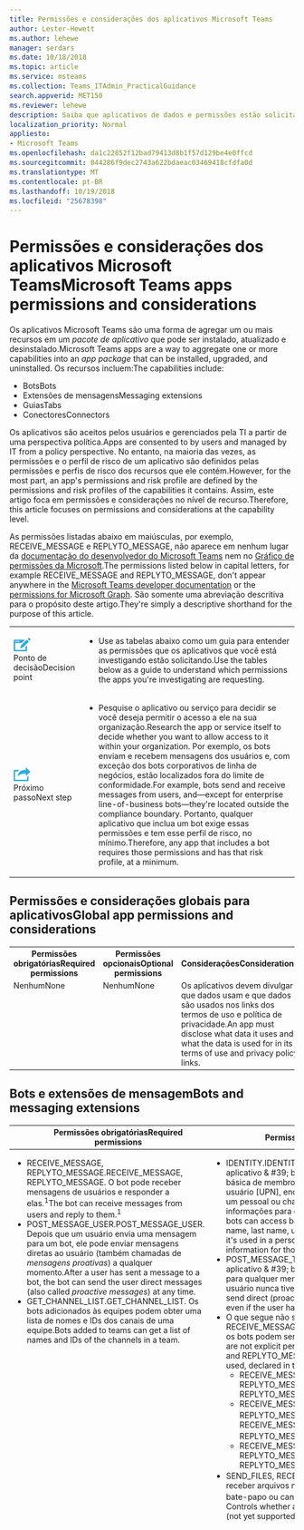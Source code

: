```yaml
---
title: Permissões e considerações dos aplicativos Microsoft Teams
author: Lester-Hewett
ms.author: lehewe
manager: serdars
ms.date: 10/18/2018
ms.topic: article
ms.service: msteams
ms.collection: Teams_ITAdmin_PracticalGuidance
search.appverid: MET150
ms.reviewer: lehewe
description: Saiba que aplicativos de dados e permissões estão solicitando da sua organização.
localization_priority: Normal
appliesto:
- Microsoft Teams
ms.openlocfilehash: da1c22852f12bad79413d8b1f57d129be4e0ffcd
ms.sourcegitcommit: 044286f9dec2743a622bdaeac03469418cfdfa0d
ms.translationtype: MT
ms.contentlocale: pt-BR
ms.lasthandoff: 10/19/2018
ms.locfileid: "25678398"
---
```

# <a name="microsoft-teams-apps-permissions-and-considerations"></a><span data-ttu-id="bcd4f-103">Permissões e considerações dos aplicativos Microsoft Teams</span><span class="sxs-lookup"><span data-stu-id="bcd4f-103">Microsoft Teams apps permissions and considerations</span></span>

<span data-ttu-id="bcd4f-104">Os aplicativos Microsoft Teams são uma forma de agregar um ou mais recursos em um _pacote de aplicativo_ que pode ser instalado, atualizado e desinstalado.</span><span class="sxs-lookup"><span data-stu-id="bcd4f-104">Microsoft Teams apps are a way to aggregate one or more capabilities into an _app package_ that can be installed, upgraded, and uninstalled.</span></span> <span data-ttu-id="bcd4f-105">Os recursos incluem:</span><span class="sxs-lookup"><span data-stu-id="bcd4f-105">The capabilities include:</span></span>

-   <span data-ttu-id="bcd4f-106">Bots</span><span class="sxs-lookup"><span data-stu-id="bcd4f-106">Bots</span></span>
-   <span data-ttu-id="bcd4f-107">Extensões de mensagens</span><span class="sxs-lookup"><span data-stu-id="bcd4f-107">Messaging extensions</span></span>
-   <span data-ttu-id="bcd4f-108">Guias</span><span class="sxs-lookup"><span data-stu-id="bcd4f-108">Tabs</span></span>
-   <span data-ttu-id="bcd4f-109">Conectores</span><span class="sxs-lookup"><span data-stu-id="bcd4f-109">Connectors</span></span>

<span data-ttu-id="bcd4f-110">Os aplicativos são aceitos pelos usuários e gerenciados pela TI a partir de uma perspectiva política.</span><span class="sxs-lookup"><span data-stu-id="bcd4f-110">Apps are consented to by users and managed by IT from a policy perspective.</span></span> <span data-ttu-id="bcd4f-111">No entanto, na maioria das vezes, as permissões e o perfil de risco de um aplicativo são definidos pelas permissões e perfis de risco dos recursos que ele contém.</span><span class="sxs-lookup"><span data-stu-id="bcd4f-111">However, for the most part, an app's permissions and risk profile are defined by the permissions and risk profiles of the capabilities it contains.</span></span> <span data-ttu-id="bcd4f-112">Assim, este artigo foca em permissões e considerações no nível de recurso.</span><span class="sxs-lookup"><span data-stu-id="bcd4f-112">Therefore, this article focuses on permissions and considerations at the capability level.</span></span>

<span data-ttu-id="bcd4f-113">As permissões listadas abaixo em maiúsculas, por exemplo, RECEIVE_MESSAGE e REPLYTO_MESSAGE, não aparece em nenhum lugar da [documentação do desenvolvedor do Microsoft Teams](https://aka.ms/teamsdevdocs) nem no [Gráfico de permissões da Microsoft](https://developer.microsoft.com/graph/docs/concepts/permissions_reference).</span><span class="sxs-lookup"><span data-stu-id="bcd4f-113">The permissions listed below in capital letters, for example RECEIVE_MESSAGE and REPLYTO_MESSAGE, don't appear anywhere in the [Microsoft Teams developer documentation](https://aka.ms/teamsdevdocs) or the [permissions for Microsoft Graph](https://developer.microsoft.com/graph/docs/concepts/permissions_reference).</span></span> <span data-ttu-id="bcd4f-114">São somente uma abreviação descritiva para o propósito deste artigo.</span><span class="sxs-lookup"><span data-stu-id="bcd4f-114">They're simply a descriptive shorthand for the purpose of this article.</span></span>


|    |     |
|-----------|------------|
| ![](media/audio_conferencing_image7.png) <br/><span data-ttu-id="bcd4f-115">Ponto de decisão</span><span class="sxs-lookup"><span data-stu-id="bcd4f-115">Decision point</span></span>|<ul><li><span data-ttu-id="bcd4f-116">Use as tabelas abaixo como um guia para entender as permissões que os aplicativos que você está investigando estão solicitando.</span><span class="sxs-lookup"><span data-stu-id="bcd4f-116">Use the tables below as a guide to understand which permissions the apps you're investigating are requesting.</span></span></li></ul> |
| ![](media/audio_conferencing_image9.png)<br/><span data-ttu-id="bcd4f-117">Próximo passo</span><span class="sxs-lookup"><span data-stu-id="bcd4f-117">Next step</span></span>|<ul><li><span data-ttu-id="bcd4f-118">Pesquise o aplicativo ou serviço para decidir se você deseja permitir o acesso a ele na sua organização.</span><span class="sxs-lookup"><span data-stu-id="bcd4f-118">Research the app or service itself to decide whether you want to allow access to it within your organization.</span></span> <span data-ttu-id="bcd4f-119">Por exemplo, os bots enviam e recebem mensagens dos usuários e, com exceção dos bots corporativos de linha de negócios, estão localizados fora do limite de conformidade.</span><span class="sxs-lookup"><span data-stu-id="bcd4f-119">For example, bots send and receive messages from users, and—except for enterprise line-of-business bots—they're located outside the compliance boundary.</span></span> <span data-ttu-id="bcd4f-120">Portanto, qualquer aplicativo que inclua um bot exige essas permissões e tem esse perfil de risco, no mínimo.</span><span class="sxs-lookup"><span data-stu-id="bcd4f-120">Therefore, any app that includes a bot requires those permissions and has that risk profile, at a minimum.</span></span> </li></ul>|

## <a name="global-app-permissions-and-considerations"></a><span data-ttu-id="bcd4f-121">Permissões e considerações globais para aplicativos</span><span class="sxs-lookup"><span data-stu-id="bcd4f-121">Global app permissions and considerations</span></span>

<table>
  <tr>
    <th width="25%"><span data-ttu-id="bcd4f-122">Permissões obrigatórias</span><span class="sxs-lookup"><span data-stu-id="bcd4f-122">Required permissions</span></span></th>
    <th width="25%"><span data-ttu-id="bcd4f-123">Permissões opcionais</span><span class="sxs-lookup"><span data-stu-id="bcd4f-123">Optional permissions</span></span></th>
    <th width="50%"><span data-ttu-id="bcd4f-124">Considerações</span><span class="sxs-lookup"><span data-stu-id="bcd4f-124">Considerations</span></span></th>
  </tr>
  <tr>
    <td valign="top"><span data-ttu-id="bcd4f-125">Nenhum</span><span class="sxs-lookup"><span data-stu-id="bcd4f-125">None</span></span></td>
    <td valign="top"><span data-ttu-id="bcd4f-126">Nenhum</span><span class="sxs-lookup"><span data-stu-id="bcd4f-126">None</span></span></td>
    <td valign="top"><span data-ttu-id="bcd4f-127">Os aplicativos devem divulgar que dados usam e que dados são usados nos links dos termos de uso e política de privacidade.</span><span class="sxs-lookup"><span data-stu-id="bcd4f-127">An app must disclose what data it uses and what the data is used for in its terms of use and privacy policy links.</span></span></td>
  </tr>
</table>

## <a name="bots-and-messaging-extensions"></a><span data-ttu-id="bcd4f-128">Bots e extensões de mensagem</span><span class="sxs-lookup"><span data-stu-id="bcd4f-128">Bots and messaging extensions</span></span>

<table>
 <thead>
  <tr>
    <th width="0.5%"></th>
    <th width="24.5%"><span data-ttu-id="bcd4f-129">Permissões obrigatórias</span><span class="sxs-lookup"><span data-stu-id="bcd4f-129">Required permissions</span></span></th>
    <th width="25%"><span data-ttu-id="bcd4f-130">Permissões opcionais</span><span class="sxs-lookup"><span data-stu-id="bcd4f-130">Optional permissions</span></span></th>
    <th width="50%"><span data-ttu-id="bcd4f-131">Considerações</span><span class="sxs-lookup"><span data-stu-id="bcd4f-131">Considerations</span></span></th>
  </tr>
</thead>
<tbody>
   <tr>
    <td valign="top" colspan="2"><ul><li>   <span data-ttu-id="bcd4f-132">RECEIVE_MESSAGE, REPLYTO_MESSAGE.</span><span class="sxs-lookup"><span data-stu-id="bcd4f-132">RECEIVE_MESSAGE, REPLYTO_MESSAGE.</span></span> <span data-ttu-id="bcd4f-133">O bot pode receber mensagens de usuários e responder a elas.<sup>1</sup></span><span class="sxs-lookup"><span data-stu-id="bcd4f-133">The bot can receive messages from users and reply to them.<sup>1</sup></span></span></li><li><span data-ttu-id="bcd4f-134">POST_MESSAGE_USER.</span><span class="sxs-lookup"><span data-stu-id="bcd4f-134">POST_MESSAGE_USER.</span></span> <span data-ttu-id="bcd4f-135">Depois que um usuário envia uma mensagem para um bot, ele pode enviar mensagens diretas ao usuário (também chamadas de <em>mensagens proativas</em>) a qualquer momento.</span><span class="sxs-lookup"><span data-stu-id="bcd4f-135">After a user has sent a message to a bot, the bot can send the user direct messages (also called <em>proactive messages</em>) at any time.</span></span></li><li><span data-ttu-id="bcd4f-136">GET_CHANNEL_LIST.</span><span class="sxs-lookup"><span data-stu-id="bcd4f-136">GET_CHANNEL_LIST.</span></span> <span data-ttu-id="bcd4f-137">Os bots adicionados às equipes podem obter uma lista de nomes e IDs dos canais de uma equipe.</span><span class="sxs-lookup"><span data-stu-id="bcd4f-137">Bots added to teams can get a list of names and IDs of the channels in a team.</span></span></li></ul></td>
    <td valign="top"><ul><li><span data-ttu-id="bcd4f-138">IDENTITY.</span><span class="sxs-lookup"><span data-stu-id="bcd4f-138">IDENTITY.</span></span> <span data-ttu-id="bcd4f-139">Quando ele & #39; s usada em um canal, o aplicativo & #39; bots s pode acessar informações de identidade básica de membros da equipe (nome, sobrenome, nome principal do usuário [UPN], endereço de email); Quando ele & #39; s usado em um pessoal ou chat de grupo, o bot podem acessar as mesmas informações para os usuários.</span><span class="sxs-lookup"><span data-stu-id="bcd4f-139">When it&#39;s used in a channel, the app&#39;s bots can access basic identity information of team members (first name, last name, user principal name [UPN], email address); when it&#39;s used in a personal or group chat, the bot can access the same information for those users.</span></span></li><li> <span data-ttu-id="bcd4f-140">POST_MESSAGE_TEAM.</span><span class="sxs-lookup"><span data-stu-id="bcd4f-140">POST_MESSAGE_TEAM.</span></span> <span data-ttu-id="bcd4f-141">Permite que um aplicativo & #39; bots s para enviar mensagens (proativas) diretas para qualquer membro da equipe a qualquer momento, mesmo se o usuário nunca tiver falaram para o bot antes.</span><span class="sxs-lookup"><span data-stu-id="bcd4f-141">Allows an app&#39;s bots to send direct (proactive) messages to any team member at any time, even if the user has never talked to the bot before.</span></span></li><li><span data-ttu-id="bcd4f-142">O que segue não são permissões explícitas, mas estão implícitas em RECEIVE_MESSAGE e REPLYTO_MESSAGE e nos escopos nos quais os bots podem ser usados, declarados no manifesto:</span><span class="sxs-lookup"><span data-stu-id="bcd4f-142">The following are not explicit permissions, but are implied by RECEIVE_MESSAGE and REPLYTO_MESSAGE and the scopes into which the bots can be used, declared in the manifest:</span></span> <ul><li><span data-ttu-id="bcd4f-143">RECEIVE_MESSAGE_PERSONAL, REPLYTO_MESSAGE_PERSONAL</span><span class="sxs-lookup"><span data-stu-id="bcd4f-143">RECEIVE_MESSAGE_PERSONAL, REPLYTO_MESSAGE_PERSONAL</span></span></li><li><span data-ttu-id="bcd4f-144">RECEIVE_MESSAGE_GROUPCHAT, REPLYTO_MESSAGE_GROUPCHAT<sup>2</sup> </span><span class="sxs-lookup"><span data-stu-id="bcd4f-144">RECEIVE_MESSAGE_GROUPCHAT, REPLYTO_MESSAGE_GROUPCHAT<sup>2</sup> </span></span></li><li><span data-ttu-id="bcd4f-145">RECEIVE_MESSAGE_TEAM, REPLYTO_MESSAGE_TEAM</span><span class="sxs-lookup"><span data-stu-id="bcd4f-145">RECEIVE_MESSAGE_TEAM, REPLYTO_MESSAGE_TEAM</span></span></li></ul><li><span data-ttu-id="bcd4f-146">SEND_FILES, RECEIVE_FILES.<sup>3</sup> Controla se um bot pode enviar e receber arquivos no bate-papo pessoal (ainda sem suporte para bate-papo ou canais em grupo).</span><span class="sxs-lookup"><span data-stu-id="bcd4f-146">SEND_FILES, RECEIVE_FILES.<sup>3</sup> Controls whether a bot can send and receive files in personal chat (not yet supported for group chat or channels).</span></span></li></ul></td>
    <td valign="top"><ul><li><span data-ttu-id="bcd4f-147">Bots só têm acesso às equipes aos quais eles & #39; ve foram adicionadas ou para usuários que instalaram-los.</span><span class="sxs-lookup"><span data-stu-id="bcd4f-147">Bots only have access to teams to which they&#39;ve been added or to users who have installed them.</span></span></li><li><span data-ttu-id="bcd4f-148">Bots apenas recebem mensagens em que eles & #39; re explicitamente mencionado pelos usuários.</span><span class="sxs-lookup"><span data-stu-id="bcd4f-148">Bots only receive messages in which they&#39;re explicitly mentioned by users.</span></span> <span data-ttu-id="bcd4f-149">Esses dados saem da rede corporativa.</span><span class="sxs-lookup"><span data-stu-id="bcd4f-149">This data leaves the corporate network.</span></span></li><li>    <span data-ttu-id="bcd4f-150">Bots só pode responder ao conversas nas quais eles & #39; re mencionado.</span><span class="sxs-lookup"><span data-stu-id="bcd4f-150">Bots can only reply to conversations in which they&#39;re mentioned.</span></span></li><li><span data-ttu-id="bcd4f-151">Depois que um usuário tem conversed com um bot, se o bot armazena esse usuário & #39; s ID, ele pode enviar esse usuário diretas mensagens a qualquer momento.</span><span class="sxs-lookup"><span data-stu-id="bcd4f-151">After a user has conversed with a bot, if the bot stores that user&#39;s ID, it can send that user direct messages at any time.</span></span> </li><li><span data-ttu-id="bcd4f-152">Teoricamente, é possível que as mensagens do bot contenham links para sites de phishing ou malware, mas os bots podem ser bloqueados pelo usuário, pelo administrador do locatário ou globalmente pela Microsoft.</span><span class="sxs-lookup"><span data-stu-id="bcd4f-152">It is theoretically possible for bot messages to contain links to phishing or malware sites, but bots can be blocked by the user, the tenant admin, or globally by Microsoft.</span></span> </li><li><span data-ttu-id="bcd4f-153">O bot pode recuperar (e pode armazenar) informações de identidade básicas dos membros da equipe aos quais o aplicativo foi adicionado ou de usuários individuais em bate-papos pessoais ou em grupo.</span><span class="sxs-lookup"><span data-stu-id="bcd4f-153">A bot can retrieve (and might store) very basic identity information for the team members the app has been added to, or for individual users in personal or group chats.</span></span> <span data-ttu-id="bcd4f-154">Para obter mais informações sobre esses usuários, o bot deve solicitar que façam login no Azure Active Directory (Azure AD).</span><span class="sxs-lookup"><span data-stu-id="bcd4f-154">To get further information about these users, the bot must require them to sign in to Azure Active Directory (Azure AD).</span></span> </li><li><span data-ttu-id="bcd4f-155">Os bots podem recuperar (e podem armazenar) a lista de canais de uma equipe; esses dados saem da rede corporativa.</span><span class="sxs-lookup"><span data-stu-id="bcd4f-155">Bots can retrieve (and might store) the list of channels in a team; this data leaves the corporate network.</span></span> </li><li><span data-ttu-id="bcd4f-156">Quando um arquivo é enviado para um bot, o arquivo sai da rede corporativa.</span><span class="sxs-lookup"><span data-stu-id="bcd4f-156">When a file is sent to a bot, the file leaves the corporate network.</span></span> <span data-ttu-id="bcd4f-157">O envio e o recebimento de arquivos requer a aprovação do usuário para cada arquivo.</span><span class="sxs-lookup"><span data-stu-id="bcd4f-157">Sending and receiving files requires user approval for each file.</span></span> </li><li><span data-ttu-id="bcd4f-158">Por padrão, don bots & #39; t têm a capacidade de atuar em nome do usuário, mas bots pode solicitar aos usuários que entrar; Assim que o usuário entra no, o bot terá um token de acesso com os quais ele pode fazer as coisas adicionais.</span><span class="sxs-lookup"><span data-stu-id="bcd4f-158">By default, bots don&#39;t have the ability to act on behalf of the user, but bots can ask users to sign in; as soon as the user signs in, the bot will have an access token with which it can do additional things.</span></span> <span data-ttu-id="bcd4f-159">O que essas outras coisas são exatamente depende do bot e de onde o usuário faz login: um bot é um aplicativo do Azure AD registrado em <a href="https://apps.dev.microsoft.com/">https://apps.dev.microsoft.com/</a> e pode ter o seu próprio conjunto de permissões.</span><span class="sxs-lookup"><span data-stu-id="bcd4f-159">Exactly what those additional things are depends on the bot and where the user signs in: a bot is an Azure AD app registered at <a href="https://apps.dev.microsoft.com/">https://apps.dev.microsoft.com/</a> and can have its own set of permissions.</span></span></li><li><span data-ttu-id="bcd4f-160">Os bots são informados sempre que usuários são adicionados ou excluídos de uma equipe.</span><span class="sxs-lookup"><span data-stu-id="bcd4f-160">Bots are informed whenever users are added to or deleted from a team.</span></span></li><li><span data-ttu-id="bcd4f-161">Don bots & #39; Consulte usuários de t & #39; Endereços IP ou outras informações de referência.</span><span class="sxs-lookup"><span data-stu-id="bcd4f-161">Bots don&#39;t see users&#39; IP addresses or other referrer information.</span></span> <span data-ttu-id="bcd4f-162">Todas as informações vêm da Microsoft.</span><span class="sxs-lookup"><span data-stu-id="bcd4f-162">All information comes from Microsoft.</span></span> <span data-ttu-id="bcd4f-163">(Há uma exceção: se um bot implementa sua própria experiência de entrada, a interface do usuário entrar verá usuários & #39; Endereços IP e informações de referência.)</span><span class="sxs-lookup"><span data-stu-id="bcd4f-163">(There is one exception: if a bot implements its own sign-in experience, the sign-in UI will see users&#39; IP addresses and referrer information.)</span></span></li><li><span data-ttu-id="bcd4f-164">Por outro lado, extensões de mensagens, consulte usuários & #39; Endereços IP e informações de referência.</span><span class="sxs-lookup"><span data-stu-id="bcd4f-164">Messaging extensions, on the other hand, do see users&#39; IP addresses and referrer information.</span></span></li><li><span data-ttu-id="bcd4f-165">As diretrizes do aplicativo (e nosso processo de avaliação do AppSource) requerem discrição do usuário ao publicar mensagens de bate-papo pessoal (por meio da permissão POST_MESSAGE_TEAM) para fins válidos.</span><span class="sxs-lookup"><span data-stu-id="bcd4f-165">App guidelines (and our AppSource review process) require discretion in posting personal chat messages to users (via the POST_MESSAGE_TEAM permission) for valid purposes.</span></span> <span data-ttu-id="bcd4f-166">No caso de abuso, os usuários podem bloquear o bot, os administradores do locatário podem bloquear o aplicativo e a Microsoft pode bloquear os bots centralmente, se necessário.</span><span class="sxs-lookup"><span data-stu-id="bcd4f-166">In the event of abuse, users can block the bot, tenant admins can block the app, and Microsoft can block bots centrally if necessary.</span></span></li></ul></td>
</tr>
</tbody>
<tfoot>
<tr><td align="right"><span data-ttu-id="bcd4f-167"><sup>1</sup></span><span class="sxs-lookup"><span data-stu-id="bcd4f-167"><sup>1</sup></span></span></td><td colspan="3"><span data-ttu-id="bcd4f-168">Alguns bots só enviam mensagens (POST_MESSAGE_USER).</span><span class="sxs-lookup"><span data-stu-id="bcd4f-168">Some bots only send messages (POST_MESSAGE_USER).</span></span> <span data-ttu-id="bcd4f-169">Eles & #39; re chamado &quot;somente notificação&quot; bots, mas o não termos & #39; t se referir a um bot que é permitido ou não é permitido fazer, isso significa que o não bot & #39; t deseja expor uma experiência de conversa.</span><span class="sxs-lookup"><span data-stu-id="bcd4f-169">They&#39;re called &quot;notification-only&quot; bots, but the term doesn&#39;t refer to what a bot is allowed or not allowed to do, it means that the bot doesn&#39;t want to expose a conversational experience.</span></span> <span data-ttu-id="bcd4f-170">As equipes usa esse campo para desabilitar a funcionalidade na interface de usuário que normalmente seria habilitado; o não é de bot & #39; t restringidas no qual ele & #39; s permitido fazer em comparação com bots que expõem uma experiência de conversa.</span><span class="sxs-lookup"><span data-stu-id="bcd4f-170">Teams uses this field to disable functionality in the UI that would ordinarily be enabled; the bot isn&#39;t restricted in what it&#39;s allowed to do compared to bots that do expose a conversational experience.</span></span></td></tr>
<tr><td align="right"><span data-ttu-id="bcd4f-171"><sup>2</sup></span><span class="sxs-lookup"><span data-stu-id="bcd4f-171"><sup>2</sup></span></span></td><td colspan="3"><span data-ttu-id="bcd4f-172">Atualmente na previsualização do desenvolvedor.</span><span class="sxs-lookup"><span data-stu-id="bcd4f-172">Currently in Developer Preview.</span></span></td></tr>
<tr><td align="right"><span data-ttu-id="bcd4f-173"><sup>3</sup></span><span class="sxs-lookup"><span data-stu-id="bcd4f-173"><sup>3</sup></span></span></td><td colspan="3"><span data-ttu-id="bcd4f-174">Governado pelo <code>supportsFiles</code> propriedade booleana no objeto bot no arquivo manifest.json para o aplicativo.</span><span class="sxs-lookup"><span data-stu-id="bcd4f-174">Governed by the <code>supportsFiles</code> Boolean property on the bot object in the manifest.json file for the app.</span></span></td>
</tr>
</tfoot>
</table>

> [!Note]
> <ul><li><span data-ttu-id="bcd4f-175">Se um bot tem seu próprio entrar, há um segundo — diferentes — experiência de consentimento na primeira vez em que o usuário entra no.</span><span class="sxs-lookup"><span data-stu-id="bcd4f-175">If a bot has its own sign-in, there's a second—different—consent experience the first time the user signs in.</span></span></li><li><span data-ttu-id="bcd4f-176">Atualmente, as permissões do Azure AD associadas a qualquer um dos recursos dentro de um aplicativo de equipes (bot, guia, conector ou extensão de mensagens) são totalmente separadas as permissões de equipes listadas aqui.</span><span class="sxs-lookup"><span data-stu-id="bcd4f-176">Currently, the Azure AD permissions associated with any of the capabilities inside a Teams app (bot, tab, connector, or messaging extension) are completely separate from the Teams permissions listed here.</span></span></li></ul>


## <a name="tabs"></a><span data-ttu-id="bcd4f-177">Guias</span><span class="sxs-lookup"><span data-stu-id="bcd4f-177">Tabs</span></span>

<span data-ttu-id="bcd4f-178">Uma guia é um site executando dentro de equipes.</span><span class="sxs-lookup"><span data-stu-id="bcd4f-178">A tab is a website running inside Teams.</span></span>

<table>
  <tr>
    <th width="25%"><span data-ttu-id="bcd4f-179">Permissões necessárias</span><span class="sxs-lookup"><span data-stu-id="bcd4f-179">Required permissions</span></span></th>
    <th width="25%"><span data-ttu-id="bcd4f-180">Permissões opcionais</span><span class="sxs-lookup"><span data-stu-id="bcd4f-180">Optional permissions</span></span></th>
    <th width="50%"><span data-ttu-id="bcd4f-181">Considerações</span><span class="sxs-lookup"><span data-stu-id="bcd4f-181">Considerations</span></span></th>
  </tr>
  <tr>
    <td valign="top"><span data-ttu-id="bcd4f-182">SEND_AND_RECEIVE_WEB_DATA</span><span class="sxs-lookup"><span data-stu-id="bcd4f-182">SEND_AND_RECEIVE_WEB_DATA</span></span></td>
    <td valign="top"><span data-ttu-id="bcd4f-183">Nenhum (atualmente).</span><span class="sxs-lookup"><span data-stu-id="bcd4f-183">None (currently).</span></span></td>
    <td valign="top"><ul><li><span data-ttu-id="bcd4f-184">O perfil de risco para uma guia é quase idêntico ao mesmo site executando em uma guia de navegador.</span><span class="sxs-lookup"><span data-stu-id="bcd4f-184">The risk profile for a tab is almost identical to that same website running in a browser tab.</span></span> </li><li><span data-ttu-id="bcd4f-185">Uma guia também obtém o contexto no qual ele & #39; s executando, incluindo o nome de entrada e o UPN do usuário atual, a ID de objeto do Windows Azure AD para o usuário atual, a ID do Office 365 grupo (equipe) no qual ele reside, a ID do inquilino e o local atual do usuário.</span><span class="sxs-lookup"><span data-stu-id="bcd4f-185">A tab also gets the context in which it&#39;s running, including the sign-in name and UPN of the current user, the Azure AD Object ID for the current user, the ID of the Office 365 Group (team) in which it resides, the tenant ID, and the current locale of the user.</span></span> <span data-ttu-id="bcd4f-186">No entanto mapear essas IDs para um usuário & #39; informações s, na guia teria que tornar o usuário entrar no Azure AD.</span><span class="sxs-lookup"><span data-stu-id="bcd4f-186">However, to map these IDs to a user&#39;s information, the tab would have to make the user sign in to Azure AD.</span></span></li></ul></td>
  </tr>
  </table>

## <a name="connectors"></a><span data-ttu-id="bcd4f-187">Conectores</span><span class="sxs-lookup"><span data-stu-id="bcd4f-187">Connectors</span></span>

<span data-ttu-id="bcd4f-188">Um conector posta mensagens a um canal de ocorrências de eventos em um sistema externo.</span><span class="sxs-lookup"><span data-stu-id="bcd4f-188">A connector posts messages to a channel when events in an external system occur.</span></span>

  <table>
  <tr>
    <th width="25%"><span data-ttu-id="bcd4f-189">Permissões necessárias</span><span class="sxs-lookup"><span data-stu-id="bcd4f-189">Required permissions</span></span></th>
    <th width="25%"><span data-ttu-id="bcd4f-190">Permissões opcionais</span><span class="sxs-lookup"><span data-stu-id="bcd4f-190">Optional permissions</span></span></th>
    <th width="50%"><span data-ttu-id="bcd4f-191">Considerações</span><span class="sxs-lookup"><span data-stu-id="bcd4f-191">Considerations</span></span></th>
  </tr>
  <tr>
    <td valign="top"><span data-ttu-id="bcd4f-192">POST_MESSAGE_CHANNEL</span><span class="sxs-lookup"><span data-stu-id="bcd4f-192">POST_MESSAGE_CHANNEL</span></span></td>
    <td valign="top"><span data-ttu-id="bcd4f-193">REPLYTO_CONNECTOR_MESSAGE.</span><span class="sxs-lookup"><span data-stu-id="bcd4f-193">REPLYTO_CONNECTOR_MESSAGE.</span></span> <span data-ttu-id="bcd4f-194">Determinadas conectores suportam a <em>mensagens acionáveis</em>, que permitem aos usuários postar respostas direcionadas à mensagem conector, por exemplo, adicionando uma resposta para um problema de GitHub ou uma data em um cartão de Trello.</span><span class="sxs-lookup"><span data-stu-id="bcd4f-194">Certain connectors support <em>actionable messages</em>, which allow users to post targeted replies to the connector message, for example by adding a response to a GitHub issue or adding a date to a Trello card.</span></span></td>
    <td valign="top"><ul><li><span data-ttu-id="bcd4f-195">O sistema que postagens conector mensagens & #39; Saiba quem ele & #39; s postar ou quem recebe as mensagens: nenhuma informação sobre o destinatário está divulgada.</span><span class="sxs-lookup"><span data-stu-id="bcd4f-195">The system that posts connector messages doesn&#39;t know who it&#39;s posting to or who receives the messages: no information about the recipient is disclosed.</span></span> <span data-ttu-id="bcd4f-196">(Microsoft é o destinatário real, não o locatário; A Microsoft faz a postagem real ao canal.)</span><span class="sxs-lookup"><span data-stu-id="bcd4f-196">(Microsoft is the actual recipient, not the tenant; Microsoft does the actual post to the channel.)</span></span></li><li><span data-ttu-id="bcd4f-197">Nenhum dado deixa a rede corporativa quando mensagens do conector são lançadas em um canal.</span><span class="sxs-lookup"><span data-stu-id="bcd4f-197">No data leaves the corporate network when connector messages are posted to a channel.</span></span></li><li><span data-ttu-id="bcd4f-198">Conectores que suportam a mensagens acionáveis (permissão REPLYTO_CONNECTOR_MESSAGE) também don & #39; t consulte IP endereço e referenciadora informações; Essas informações são enviadas à Microsoft e encaminhadas aos pontos de extremidade HTTP que foram registrados anteriormente com a Microsoft no portal de conectores.</span><span class="sxs-lookup"><span data-stu-id="bcd4f-198">Connectors that support actionable messages (REPLYTO_CONNECTOR_MESSAGE permission) also don&#39;t see IP address and referrer information; this information is sent to Microsoft and then routed to HTTP endpoints that were previously registered with Microsoft in the Connectors portal.</span></span></li><li><span data-ttu-id="bcd4f-199">Toda vez que um conector está configurado para um canal, uma URL exclusiva para essa instância do conector é criada.</span><span class="sxs-lookup"><span data-stu-id="bcd4f-199">Each time a connector is configured for a channel, a unique URL for that connector instance is created.</span></span> <span data-ttu-id="bcd4f-200">Se essa instância do conector é excluída, a URL não possa mais ser usada.</span><span class="sxs-lookup"><span data-stu-id="bcd4f-200">If that connector instance is deleted, the URL can no longer be used.</span></span></li><li><span data-ttu-id="bcd4f-201">Conector mensagens can & #39; t que contêm anexos de arquivo.</span><span class="sxs-lookup"><span data-stu-id="bcd4f-201">Connector messages can&#39;t contain file attachments.</span></span></li><li><span data-ttu-id="bcd4f-202">A instância do conector URL deve ser tratado como segredo/confidencial: qualquer pessoa que tenha que URL pode postar a ele, como um endereço de email.</span><span class="sxs-lookup"><span data-stu-id="bcd4f-202">The connector instance URL should be treated as secret/confidential: anyone who has that URL can post to it, like an email address.</span></span> <span data-ttu-id="bcd4f-203">Portanto, há & #39; s algum risco de spam ou links para sites de phishing ou malware.</span><span class="sxs-lookup"><span data-stu-id="bcd4f-203">Therefore, there&#39;s some risk of spam or links to phishing or malware sites.</span></span> <span data-ttu-id="bcd4f-204">Se que acontecer, os proprietários de equipe podem excluir a instância do conector.</span><span class="sxs-lookup"><span data-stu-id="bcd4f-204">If that were to happen, team owners can delete the connector instance.</span></span></li><li><span data-ttu-id="bcd4f-205">Se o serviço que envia mensagens de conector foram ficar comprometida e iniciar o envio de spam/phishing/malware links, um administrador de inquilino pode impedir que novas instâncias do conector seja criado e a Microsoft poderá bloqueá-la centralmente.</span><span class="sxs-lookup"><span data-stu-id="bcd4f-205">If the service that sends connector messages were to become compromised and start sending spam/phishing/malware links, a tenant administrator can prevent new connector instances from being created and Microsoft can block them centrally.</span></span></li></ul></td>
  </tr>
</table>

> [!Note]
> <span data-ttu-id="bcd4f-206">Não é possível atualmente saber quais conectores suportam a mensagens acionáveis (permissão REPLYTO_CONNECTOR_MESSAGE).</span><span class="sxs-lookup"><span data-stu-id="bcd4f-206">It's not currently possible to know which connectors support actionable messages (REPLYTO_CONNECTOR_MESSAGE permission).</span></span>


## <a name="outgoing-webhooks"></a><span data-ttu-id="bcd4f-207">Saída webhooks</span><span class="sxs-lookup"><span data-stu-id="bcd4f-207">Outgoing webhooks</span></span>

<span data-ttu-id="bcd4f-208">_Webhooks de saída_ são criados dinamicamente por proprietários de equipe ou membros da equipe se sideloading estiver habilitado para um inquilino.</span><span class="sxs-lookup"><span data-stu-id="bcd4f-208">_Outgoing webhooks_ are created on the fly by team owners or team members if sideloading is enabled for a tenant.</span></span> <span data-ttu-id="bcd4f-209">Eles não são recursos de aplicativos de equipes; Essa informação é incluída para preservar a integridade.</span><span class="sxs-lookup"><span data-stu-id="bcd4f-209">They aren't capabilities of Teams apps; this information is included for completeness.</span></span>

<table>
  <tr>
    <th width="25%"><span data-ttu-id="bcd4f-210">Permissões necessárias</span><span class="sxs-lookup"><span data-stu-id="bcd4f-210">Required permissions</span></span></th>
    <th width="25%"><span data-ttu-id="bcd4f-211">Permissões opcionais</span><span class="sxs-lookup"><span data-stu-id="bcd4f-211">Optional permissions</span></span></th>
    <th width="50%"><span data-ttu-id="bcd4f-212">Considerações</span><span class="sxs-lookup"><span data-stu-id="bcd4f-212">Considerations</span></span></th>
  </tr>
    <tr>
    <td valign="top"><span data-ttu-id="bcd4f-213">RECEIVE_MESSAGE, REPLYTO_MESSAGE.</span><span class="sxs-lookup"><span data-stu-id="bcd4f-213">RECEIVE_MESSAGE, REPLYTO_MESSAGE.</span></span> <span data-ttu-id="bcd4f-214">Pode receber mensagens de usuários e responder a eles.</span><span class="sxs-lookup"><span data-stu-id="bcd4f-214">Can receive messages from users and reply to them.</span></span></td>
    <td valign="top"><span data-ttu-id="bcd4f-215">Nenhum</span><span class="sxs-lookup"><span data-stu-id="bcd4f-215">None</span></span></td>
    <td valign="top"><ul><li><span data-ttu-id="bcd4f-216">Webhooks de saída são semelhantes às bots, mas têm menos privilégios.</span><span class="sxs-lookup"><span data-stu-id="bcd4f-216">Outgoing webhooks are similar to bots but have fewer privileges.</span></span> <span data-ttu-id="bcd4f-217">Eles devem ser explicitamente mencionados, assim como bots.</span><span class="sxs-lookup"><span data-stu-id="bcd4f-217">They must be explicitly mentioned, just like bots.</span></span></li><li><span data-ttu-id="bcd4f-218">Quando uma saída webhook é registrado, um <em>segredo</em> é gerado, que permite a saída webhook verificar se o remetente está Teams da Microsoft em vez de um invasor mal-intencionado.</span><span class="sxs-lookup"><span data-stu-id="bcd4f-218">When an outgoing webhook is registered, a <em>secret</em> is generated, which allows the outgoing webhook to verify that the sender is Microsoft Teams as opposed to a malicious attacker.</span></span> <span data-ttu-id="bcd4f-219">Esse segredo deve permanecer em segredo; qualquer pessoa que tenha acesso a ele pode representar Teams da Microsoft.</span><span class="sxs-lookup"><span data-stu-id="bcd4f-219">This secret should remain a secret; anyone who has access to it can impersonate Microsoft Teams.</span></span> <span data-ttu-id="bcd4f-220">Se o segredo for comprometido, a saída webhook pode ser excluído e recriado e será gerado um novo segredo.</span><span class="sxs-lookup"><span data-stu-id="bcd4f-220">If the secret is compromised, the outgoing webhook can be deleted and re-created, and a new secret will be generated.</span></span></li><li><span data-ttu-id="bcd4f-221">Embora ele & #39; s possível criar um webhook de saída que não & #39; t validar o segredo, não é recomendável.</span><span class="sxs-lookup"><span data-stu-id="bcd4f-221">Although it&#39;s possible to create an outgoing webhook that doesn&#39;t validate the secret, we recommend against it.</span></span></li><li><span data-ttu-id="bcd4f-222">Que não sejam receber e responder às mensagens, saída webhooks can & #39; t fazer muito: eles can & #39; t proativamente enviar mensagens, eles can & #39; t enviar ou receber arquivos, eles podem & #39; t fazer qualquer outra coisa que bots pode exceto receber e responder para mensagens.</span><span class="sxs-lookup"><span data-stu-id="bcd4f-222">Other than receiving and replying to messages, outgoing webhooks can&#39;t do much: they can&#39;t proactively send messages, they can&#39;t send or receive files, they can&#39;t do anything else that bots can do except receive and reply to messages.</span></span></li></ul></td>
  </tr>
</table>
